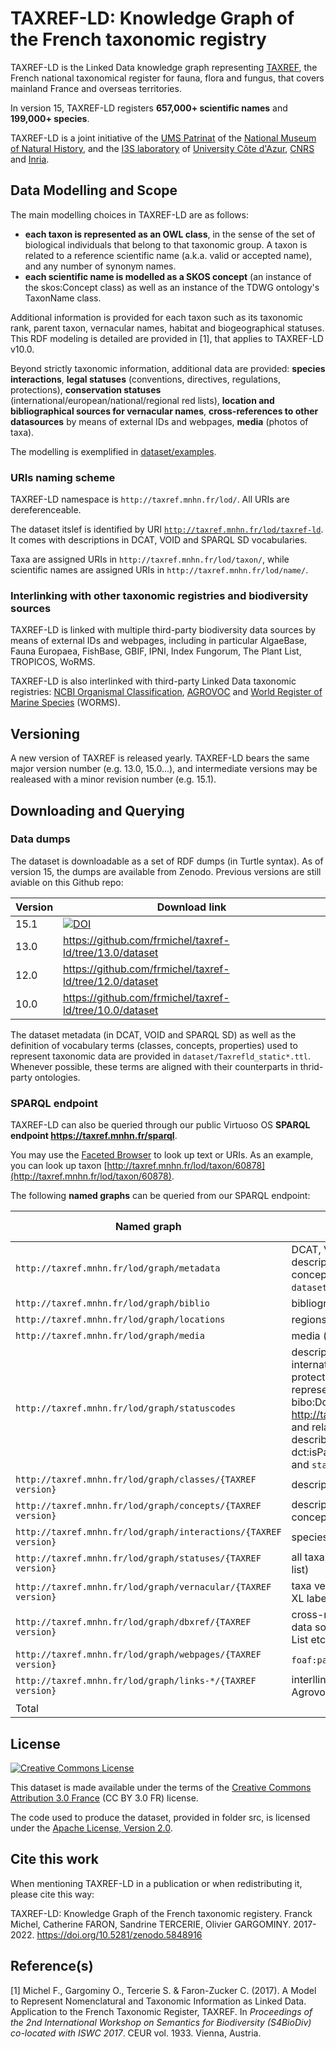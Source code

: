   # TAXREF-LD: Knowledge Graph of the French taxonomic registry

TAXREF-LD is the Linked Data knowledge graph representing [TAXREF](https://inpn.mnhn.fr/programme/referentiel-taxonomique-taxref?lg=en), the French national taxonomical register for fauna, flora and fungus, that covers mainland France and overseas territories.

In version 15, TAXREF-LD registers **657,000+ scientific names** and **199,000+ species**.

TAXREF-LD is a joint initiative of the [UMS Patrinat](http://www.patrinat.fr/) of the [National Museum of Natural History](http://www.mnhn.fr/), and the [I3S laboratory](http://www.i3s.unice.fr/) of [University Côte d'Azur](https://univ-cotedazur.fr), [CNRS](https://www.cnrs.fr) and [Inria](https://www.inria.fr).


## Data Modelling and Scope

The main modelling choices in TAXREF-LD are as follows:
- **each taxon is represented as an OWL class**, in the sense of the set of biological individuals that belong to that taxonomic group. A taxon is related to a reference scientific name (a.k.a. valid or accepted name), and any number of synonym names.
- **each scientific name is modelled as a SKOS concept** (an instance of the skos:Concept class) as well as an instance of the TDWG ontology's TaxonName class.

Additional information is provided for each taxon such as its taxonomic rank, parent taxon, vernacular names, habitat and biogeographical statuses.
This RDF modeling is detailed are provided in [1], that applies to TAXREF-LD v10.0.

Beyond strictly taxonomic information, additional data are provided: **species interactions**, **legal statuses** (conventions, directives, regulations, protections), **conservation statuses** (international/european/national/regional red lists), **location and bibliographical sources for vernacular names**, **cross-references to other datasources** by means of external IDs and webpages, **media** (photos of taxa).

The modelling is exemplified in [dataset/examples](dataset/examples).

### URIs naming scheme

TAXREF-LD namespace is `http://taxref.mnhn.fr/lod/`. All URIs are dereferenceable.

The dataset itslef is identified by URI [`http://taxref.mnhn.fr/lod/taxref-ld`](http://taxref.mnhn.fr/lod/taxref-ld). It comes with  descriptions in DCAT, VOID and SPARQL SD vocabularies.

Taxa are assigned URIs in `http://taxref.mnhn.fr/lod/taxon/`, while scientific names are assigned URIs in `http://taxref.mnhn.fr/lod/name/`.


### Interlinking with other taxonomic registries and biodiversity sources

TAXREF-LD is linked with multiple third-party biodiversity data sources by means of external IDs and webpages, including in particular AlgaeBase, Fauna Europaea, FishBase, GBIF, IPNI, Index Fungorum, The Plant List, TROPICOS, WoRMS.

TAXREF-LD is also interlinked with third-party Linked Data taxonomic registries: [NCBI Organismal Classification](http://bioportal.bioontology.org/ontologies/NCBITAXON), [AGROVOC](http://aims.fao.org/agrovoc) and [World Register of Marine Species](http://www.marinespecies.org) (WORMS).


## Versioning

A new version of TAXREF is released yearly. TAXREF-LD bears the same major version number (e.g. 13.0, 15.0...), and intermediate versions may be realeased with a minor revision number (e.g. 15.1).

## Downloading and Querying

### Data dumps

The dataset is downloadable as a set of RDF dumps (in Turtle syntax). As of version 15, the dumps are available from Zenodo.
Previous versions are still aviable on this Github repo:

| Version  | Download link |
| ----  | ---- |
| 15.1 | [![DOI](https://zenodo.org/badge/DOI/10.5281/zenodo.5876775.svg)](https://doi.org/10.5281/zenodo.5876775) |
| 13.0 | https://github.com/frmichel/taxref-ld/tree/13.0/dataset |
| 12.0 | https://github.com/frmichel/taxref-ld/tree/12.0/dataset |
| 10.0 | https://github.com/frmichel/taxref-ld/tree/10.0/dataset |


The dataset metadata (in DCAT, VOID and SPARQL SD) as well as the definition of vocabulary terms (classes, concepts, properties) used to represent taxonomic data are provided in `dataset/Taxrefld_static*.ttl`. Whenever possible, these terms are aligned with their counterparts in thrid-party ontologies.


### SPARQL endpoint

TAXREF-LD can also be queried through our public Virtuoso OS **SPARQL endpoint https://taxref.mnhn.fr/sparql**.

You may use the [Faceted Browser](http://taxref.i3s.unice.fr/fct/) to look up text or URIs.
As an example, you can look up taxon [http://taxref.mnhn.fr/lod/taxon/60878](http://taxref.mnhn.fr/lod/taxon/60878).

The following **named graphs** can be queried from our SPARQL endpoint:

| Named graph    | Description | No. RDF triples |
| -------------  | ---- | ----: |
| `http://taxref.mnhn.fr/lod/graph/metadata` | DCAT, VOID and SPARQL SD dataset descriptions + definition of various classes, concepts, properties (content of files `dataset/Taxrefld_static*.ttl`) |1,469|
| `http://taxref.mnhn.fr/lod/graph/biblio` | bibliographic resources |408,737|
| `http://taxref.mnhn.fr/lod/graph/locations` | regions, departements, territories etc. |320,599|
| `http://taxref.mnhn.fr/lod/graph/media` | media (photos) linked to taxa |690,508|
| `http://taxref.mnhn.fr/lod/graph/statuscodes` | description of the status values of types international convention, european directive, protection and regulation. These are represented as instances of the class bibo:DocumentPart (e.g. http://taxref.mnhn.fr/lod/status/BONN/IBOAC) and related to the bibliographic source describing the document with property dct:isPartOf (content of files `statusCodes.ttl` and `statusBiblio.ttl`) |1,804|
| `http://taxref.mnhn.fr/lod/graph/classes/{TAXREF version}` | description of taxa as OWL classes |4,300,619|
| `http://taxref.mnhn.fr/lod/graph/concepts/{TAXREF version}` | description of scientific names as SKOS concepts |7,739,313|
| `http://taxref.mnhn.fr/lod/graph/interactions/{TAXREF version}` | species interactions |303,025|
| `http://taxref.mnhn.fr/lod/graph/statuses/{TAXREF version}` | all taxa statuses (legal, biogeographical, red list) |7,846,358|
| `http://taxref.mnhn.fr/lod/graph/vernacular/{TAXREF version}` | taxa vernacular names (direct and as SKOS-XL labels) |518,708|
| `http://taxref.mnhn.fr/lod/graph/dbxref/{TAXREF version}` | cross-references to identifiers of third-party data sources such as GBIF, WoRMS, the Plant List etc. |10,330,904|
| `http://taxref.mnhn.fr/lod/graph/webpages/{TAXREF version}` | `foaf:page` links to webpages |2,567,841|
| `http://taxref.mnhn.fr/lod/graph/links-*/{TAXREF version}` | interllinking to equivalent URIs from NCBI, Agrovoc, WoRMS |250,249|
| Total | | 35,280,107 |

## License

<a rel="license" href="http://creativecommons.org/licenses/by/3.0/fr/"><img alt="Creative Commons License" style="border-width:0" src="https://i.creativecommons.org/l/by/3.0/fr/88x31.png" /></a><br />

This dataset is made available under the terms of the [Creative Commons Attribution 3.0 France](https://creativecommons.org/licenses/by/3.0/fr/) (CC BY 3.0 FR) license.

The code used to produce the dataset, provided in folder src, is licensed under the [Apache License, Version 2.0](http://www.apache.org/licenses/LICENSE-2.0).


## Cite this work

When mentioning TAXREF-LD in a publication or when redistributing it, please cite this way:

TAXREF-LD: Knowledge Graph of the French taxonomic registery. Franck Michel, Catherine FARON, Sandrine TERCERIE, Olivier GARGOMINY. 2017-2022. https://doi.org/10.5281/zenodo.5848916


## Reference(s)

[1] Michel F., Gargominy O., Tercerie S. & Faron-Zucker C. (2017). A Model to Represent Nomenclatural and Taxonomic Information as Linked Data. Application to the French Taxonomic Register, TAXREF. In _Proceedings of the 2nd International Workshop on Semantics for Biodiversity (S4BioDiv) co-located with ISWC 2017_. CEUR vol. 1933. Vienna, Austria.
